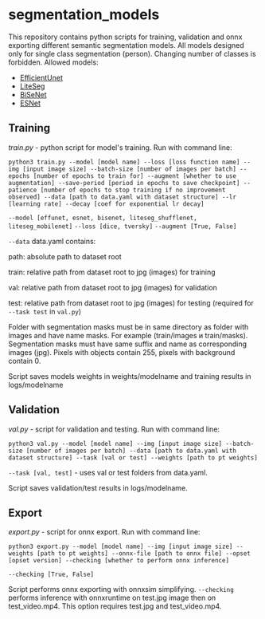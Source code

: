 # segmentation_models

This repository contains python scripts for training, validation and onnx exporting different semantic segmentation models. All models designed only for single class segmentation (person).
Changing number of classes is forbidden. Allowed models:


- [EfficientUnet](https://openaccess.thecvf.com/content_CVPRW_2020/papers/w22/Baheti_Eff-UNet_A_Novel_Architecture_for_Semantic_Segmentation_in_Unstructured_Environment_CVPRW_2020_paper.pdf)
- [LiteSeg](https://github.com/tahaemara/LiteSeg)
- [BiSeNet](https://github.com/ooooverflow/BiSeNet)
- [ESNet](https://github.com/xiaoyufenfei/ESNet)


## Training

*train.py* - python script for model's training. Run with command line:

`python3 train.py --model [model name] --loss [loss function name] --img [input image size] --batch-size [number of images per batch] --epochs [number of epochs to train for] --augment [whether to use augmentation] --save-period [period in epochs to save checkpoint] --patience [number of epochs to stop training if no improvement observed] --data [path to data.yaml with dataset structure] --lr [learning rate] --decay [coef for exponential lr decay]`

`--model [effunet, esnet, bisenet, liteseg_shufflenet, liteseg_mobilenet]`
`--loss [dice, tversky]`
`--augment [True, False]`

`--data` data.yaml contains:

path: absolute path to dataset root

train: relative path from dataset root to jpg (images) for training

val: relative path from dataset root to jpg (images) for validation

test: relative path from dataset root to jpg (images) for testing (required for `--task test` in `val.py`)

Folder with segmentation masks must be in same directory as folder with images and have name masks. For example (train/images и train/masks).
Segmentation masks must have same suffix and name as corresponding images (jpg). Pixels with objects contain 255, pixels with background contain 0.

Script saves models weights in weights/modelname and training results in logs/modelname 

## Validation

*val.py* - script for validation and testing. Run with command line:

`python3 val.py --model [model name] --img [input image size] --batch-size [number of images per batch] --data [path to data.yaml with dataset structure] --task [val or test] --weights [path to pt weights]`

`--task [val, test]` - uses val or test folders from data.yaml.

Script saves validation/test results in logs/modelname.

## Export

*export.py* - script for onnx export. Run with command line:

`python3 export.py --model [model name] --img [input image size] --weights [path to pt weights] --onnx-file [path to onnx file] --opset [opset version] --checking [whether to perform onnx inference]`

`--checking [True, False]`

Script performs onnx exporting with onnxsim simplifying. `--checking` performs inference with onnxruntime on test.jpg image then on test_video.mp4. This option requires test.jpg and test_video.mp4.
